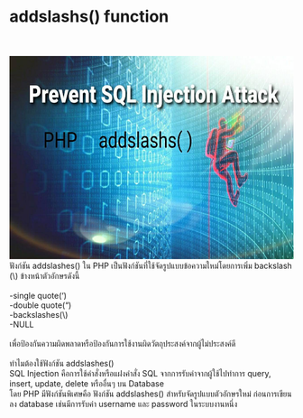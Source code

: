 <h1>addslashs() function</h1><br>
<br><img src="head1.jpg"  width="1069" height="360">
<br>ฟังก์ชัน addslashes() ใน PHP เป็นฟังก์ชันที่ใช้จัดรูปแบบข้อความใหม่โดยการเพิ่ม backslash (\) ข้างหน้าตัวอักษรดังนี้ <br>
<br>-single quote(‘) 
<br>-double quote(“)
<br>-backslashes(\) 
<br>-NULL<br>
<br>เพื่อป้องกันความผิดพลาดหรือป้องกันการใช้งานผิดวัตถุประสงค์จากผู้ไม่ประสงค์ดี <br>
<br>ทำไมต้องใช้ฟังก์ชัน addslashes()
<br>SQL Injection คือการใช้คำสั่งหรือแฝงคำสั่ง SQL จากการรับค่าจากผู้ใช้ไปทำการ  query, insert, update, delete หรืออื่นๆ บน Database 
<br>โดย PHP มีฟังก์ชันพิเศษคือ ฟังก์ชัน addslashes() สำหรับจัดรูปแบบตัวอักษรใหม่ ก่อนการเขียนลง database เช่นมีการรับค่า username และ password ในระบบงานหนึ่ง
